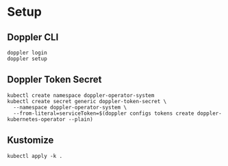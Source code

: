 # Setup
## Doppler CLI
```shell
doppler login
doppler setup
```
## Doppler Token Secret
```shell
kubectl create namespace doppler-operator-system 
kubectl create secret generic doppler-token-secret \
  --namespace doppler-operator-system \
  --from-literal=serviceToken=$(doppler configs tokens create doppler-kubernetes-operator --plain)
```

## Kustomize
```shell
kubectl apply -k .
```